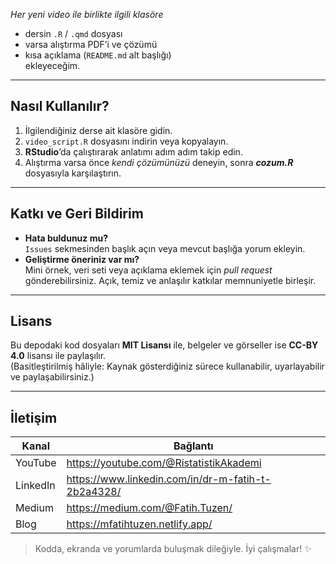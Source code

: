 
*Her yeni video ile birlikte ilgili klasöre*  
- dersin `.R` / `.qmd` dosyası  
- varsa alıştırma PDF’i ve çözümü  
- kısa açıklama (`README.md` alt başlığı)  
ekleyeceğim.

---

## Nasıl Kullanılır?

1. İlgilendiğiniz derse ait klasöre gidin.  
2. `video_script.R` dosyasını indirin veya kopyalayın.  
3. **RStudio**’da çalıştırarak anlatımı adım adım takip edin.  
4. Alıştırma varsa önce _kendi çözümünüzü_ deneyin, sonra **_cozum.R_** dosyasıyla karşılaştırın.

---

## Katkı ve Geri Bildirim

- **Hata buldunuz mu?**  
  `Issues` sekmesinden başlık açın veya mevcut başlığa yorum ekleyin.  
- **Geliştirme öneriniz var mı?**  
  Mini örnek, veri seti veya açıklama eklemek için _pull request_ gönderebilirsiniz. Açık, temiz ve anlaşılır katkılar memnuniyetle birleşir.

---

## Lisans

Bu depodaki kod dosyaları **MIT Lisansı** ile, belgeler ve görseller ise **CC-BY 4.0** lisansı ile paylaşılır.  
(Basitleştirilmiş hâliyle: Kaynak gösterdiğiniz sürece kullanabilir, uyarlayabilir ve paylaşabilirsiniz.)

---

## İletişim

| Kanal            | Bağlantı |
|------------------|----------|
| YouTube          | <https://youtube.com/@RistatistikAkademi> |
| LinkedIn         | <https://www.linkedin.com/in/dr-m-fatih-t-2b2a4328/> |
| Medium           | <https://medium.com/@Fatih.Tuzen/> |
| Blog             | <https://mfatihtuzen.netlify.app/> |

> Kodda, ekranda ve yorumlarda buluşmak dileğiyle. İyi çalışmalar! ✨
